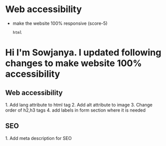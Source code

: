 
# Web accessibility

- make the website 100% responsive (score-5)

  ```html```

<h1>Hi I'm Sowjanya. I updated following changes to make website 100% accessibility</h1>

<h2>Web accessibility</h2>
 1. Add lang attribute to html tag 
 2. Add alt attribute to image
 3. Change order of h2,h3 tags
 4. add labels in form section where it is needed

<h2>SEO</h2>
 1. Add meta description for SEO
